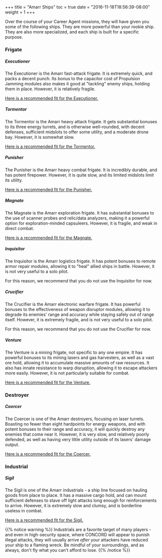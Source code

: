 +++
title = "Amarr Ships"
toc = true
date = "2016-11-18T18:56:39-08:00"
weight = 1
+++

Over the course of your Career Agent missions, 
they will have given you some of the following ships.
They are more powerful than your rookie ship.
They are also more specialized, and each ship is built for a specific purpose.

### Frigate

##### Executioner

The Executioner is the Amarr fast-attack frigate.
It is extremely quick, and packs a decent punch.
Its bonus to the capacitor cost of Propulsion Jamming modules 
also makes it good at "tackling" enemy ships, holding them in place.
However, it is relatively fragile.

[Here is a recommended fit for the Executioner.](/upgrading-ships/amarr/executioner/)

##### Tormentor

The Tormentor is the Amarr heavy attack frigate.
It gets substantial bonuses to its three energy turrets,
and is otherwise well-rounded, with decent defenses, 
sufficient midslots to offer some utility, and a moderate drone bay.
However, it is somewhat slow.

[Here is a recommended fit for the Tormentor.](/upgrading-ships/amarr/tormentor/)

##### Punisher

The Punisher is the Amarr heavy combat frigate.
It is incredibly durable, and has potent firepower.
However, it is quite slow, and its limited midslots limit its utility.

[Here is a recommended fit for the Punisher.](/upgrading-ships/amarr/punisher/)

##### Magnate

The Magnate is the Amarr exploration frigate.
It has substantial bonuses to the use of scanner probes and relic/data analyzers,
making it a powerful option for exploration-minded capsuleers.
However, it is fragile, and weak in direct combat.

[Here is a recommended fit for the Magnate.](/upgrading-ships/amarr/magnate/)

##### Inquisitor

The Inquisitor is the Amarr logistics frigate.
It has potent bonuses to remote armor repair modules,
allowing it to "heal" allied ships in battle.
However, it is not very useful to a solo pilot.

For this reason, we recommend that you do not use the Inquisitor for now.

##### Crucifier

The Crucifier is the Amarr electronic warfare frigate.
It has powerful bonuses to the effectiveness of weapon disruptor modules,
allowing it to degrade its enemies' range and accuracy while staying safely out of range itself.
However, it is extremely fragile, and is not very useful to a solo pilot.

For this reason, we recommend that you do not use the Crucifier for now.

##### Venture

The Venture is a mining frigate, not specific to any one empire.
It has powerful bonuses to its mining lasers and gas harvesters,
as well as a vast ore hold, allowing it to accumulate massive amounts of raw resources.
It also has innate resistance to warp disruption, allowing it to escape attackers more easily.
However, it is not particularly suitable for combat.

[Here is a recommended fit for the Venture.](/upgrading-ships/amarr/venture/)

### Destroyer

##### Coercer

The Coercer is one of the Amarr destroyers, focusing on laser turrets.
Boasting no fewer than eight hardpoints for energy weapons,
and with potent bonuses to their range and accuracy,
it will quickly destroy any enemies that come near it.
However, it is very slow, and relatively poorly defended,
as well as having very little utility outside of its lasers' damage output.

[Here is a recommended fit for the Coercer.](/upgrading-ships/amarr/coercer/)

### Industrial

##### Sigil

The Sigil is one of the Amarr industrials - a ship line focused on hauling goods from place to place.
It has a massive cargo hold, and can mount sufficient defenses to stave off light attacks
long enough for reinforcements to arrive.
However, it is extremely slow and clumsy, and is borderline useless in combat.

[Here is a recommended fit for the Sigil.](/upgrading-ships/amarr/sigil/)

{{% notice warning %}}
Industrials are a favorite target of many players - and even in high-security space, where CONCORD will appear to punish illegal attacks, they will usually arrive *after* your attackers have reduced your ship to a flaming wreck.  Be mindful of your surroundings, and as always, don't fly what you can't afford to lose.
{{% /notice %}}